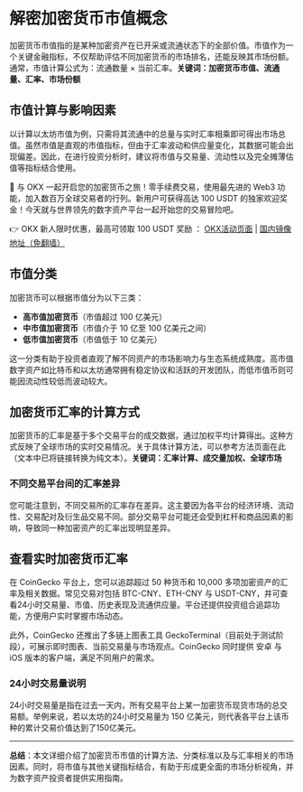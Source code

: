 # 解密加密货币市值概念

加密货币市值指的是某种加密资产在已开采或流通状态下的全部价值。市值作为一个关键金融指标，不仅帮助评估不同加密货币的市场排名，还能反映其市场份额。通常，市值计算公式为：流通数量 × 当前汇率。**关键词：加密货币市值、流通量、汇率、市场份额**

## 市值计算与影响因素

以计算以太坊市值为例，只需将其流通中的总量与实时汇率相乘即可得出市场总值。虽然市值是直观的市值指标，但由于汇率波动和供应量变化，其数据可能会出现偏差。因此，在进行投资分析时，建议将市值与交易量、流动性以及完全摊薄估值等指标结合使用。

🚀 与 OKX 一起开启您的加密货币之旅！零手续费交易，使用最先进的 Web3 功能，加入数百万全球交易者的行列。新用户可获得高达 100 USDT 的独家欢迎奖金！今天就与世界领先的数字资产平台一起开始您的交易冒险吧。

👉 OKX 新人限时优惠，最高可领取 100 USDT 奖励 ： [OKX活动页面](https://bit.ly/OKXe) | [国内镜像地址（免翻墙）](https://bit.ly/okX)

## 市值分类

加密货币可以根据市值分为以下三类：
- **高市值加密货币**（市值超过 100 亿美元）
- **中市值加密货币**（市值介于 10 亿至 100 亿美元之间）
- **低市值加密货币**（市值低于 10 亿美元）

这一分类有助于投资者直观了解不同资产的市场影响力与生态系统成熟度。高市值数字资产如比特币和以太坊通常拥有稳定协议和活跃的开发团队，而低市值币则可能因流动性较低而波动较大。

## 加密货币汇率的计算方式

加密货币的汇率是基于多个交易平台的成交数据，通过加权平均计算得出。这种方式反映了全球市场的实时交易情况。关于具体计算方法，可以参考方法页面在此（文本中已将链接转换为纯文本）。**关键词：汇率计算、成交量加权、全球市场**

### 不同交易平台间的汇率差异

您可能注意到，不同交易所的汇率存在差异。这主要因为各平台的经济环境、流动性、交易配对及衍生品交易不同。部分交易平台可能还会受到杠杆和商品因素的影响，导致同一种加密资产的汇率出现明显差异。

## 查看实时加密货币汇率

在 CoinGecko 平台上，您可以追踪超过 50 种货币和 10,000 多项加密资产的汇率及相关数据。常见交易对包括 BTC-CNY、ETH-CNY 与 USDT-CNY，并可查看24小时交易量、市值、历史表现及流通供应量。平台还提供投资组合追踪功能，方便用户实时掌握市场动态。

此外，CoinGecko 还推出了多链上图表工具 GeckoTerminal（目前处于测试阶段），可展示即时图表、当前交易量与市场观点。CoinGecko 同时提供 安卓 与 iOS 版本的客户端，满足不同用户的需求。

### 24小时交易量说明

24小时交易量是指在过去一天内，所有交易平台上某一加密货币现货市场的总交易额。举例来说，若以太坊的24小时交易量为 150 亿美元，则代表各平台上该币种的累计交易价值达到了150亿美元。

---

**总结**：本文详细介绍了加密货币市值的计算方法、分类标准以及与汇率相关的市场因素。同时，将市值与其他关键指标结合，有助于形成更全面的市场分析视角，并为数字资产投资者提供实用指南。